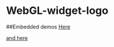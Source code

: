 # WebGL-widget-logo
##Embedded demos
[Here](https://carlbateman.github.io/WebGL-widget-logo/site-twenty/)

[and here](https://carlbateman.github.io/WebGL-widget-logo/site-striped/)
